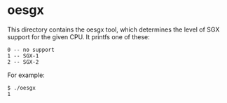 oesgx
=====

This directory contains the oesgx tool, which determines the level of 
SGX support for the given CPU. It printfs one of these:

    0 -- no support
    1 -- SGX-1
    2 -- SGX-2

For example:

    $ ./oesgx
    1


